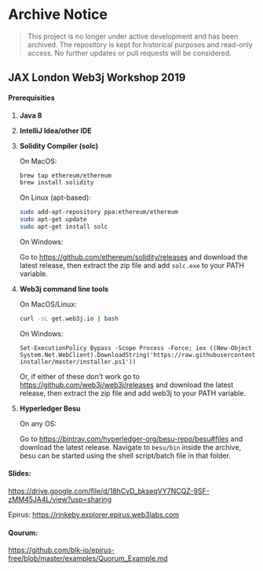 # Archive Notice

> This project is no longer under active development and has been archived. The repository is kept for historical purposes and read-only access. No further updates or pull requests will be considered.

## JAX London Web3j Workshop 2019

#### Prerequisities

1. **Java 8**

2. **IntelliJ Idea/other IDE**

3. **Solidity Compiler (solc)**

   On MacOS:

   ```bash
   brew tap ethereum/ethereum
   brew install solidity
   ```

   On Linux (apt-based):

   ```bash
   sudo add-apt-repository ppa:ethereum/ethereum
   sudo apt-get update
   sudo apt-get install solc
   ```

   On Windows:

   Go to https://github.com/ethereum/solidity/releases and download the latest release, then extract the zip file and add  `solc.exe` to your PATH variable.

   

4. **Web3j command line tools**

   On MacOS/Linux:

   ```bash
   curl -sL get.web3j.io | bash
   ```

   On Windows:
   
   ```
   Set-ExecutionPolicy Bypass -Scope Process -Force; iex ((New-Object System.Net.WebClient).DownloadString('https://raw.githubusercontent.com/web3j/web3j-installer/master/installer.ps1'))
   ```

   Or, if either of these don't work go to https://github.com/web3j/web3j/releases and download the latest release, then extract the zip file and add web3j to your PATH variable.

5. **Hyperledger Besu**

   On any OS:

   Go to https://bintray.com/hyperledger-org/besu-repo/besu#files and download the latest release. Navigate to `besu/bin` inside the archive, besu can be started using the shell script/batch file in that folder.


#### Slides: 
https://drive.google.com/file/d/18hCvD_bkseqVY7NCQZ-9SF-zMM45JA4L/view?usp=sharing

Epirus:
https://rinkeby.explorer.epirus.web3labs.com

#### Qourum:
https://github.com/blk-io/epirus-free/blob/master/examples/Quorum_Example.md 
